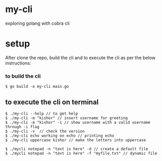 # my-cli
exploring golang with cobra cli

# setup
After clone the repo, build the cli and to execute the cli as per the below instructions:

### to build the cli
```
$ go build -o my-cli main.go
```

## to execute the cli on terminal
```
$ ./my-cli --help // to get help
$ ./my-cli -m "kishor" // insert username for greeting
$ ./my-cli -m "kishor" -i // show username with a valid username through -i flag
$ ./my-cli -v  // check the version
$ ./my-cli echo working on echo // printing echo
$ ./my-cli uppercase kishor // make the letters into uppercase

$ ./mycli notepad -n "text is here" -d // create a default file
$ ./mycli notepad -n "text is here" -f "myfile.txt" // dynamic file
```

